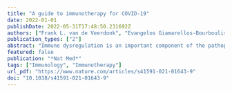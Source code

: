 ```yaml
---
title: "A guide to immunotherapy for COVID-19"
date: 2022-01-01
publishDate: 2022-05-31T17:48:50.231692Z
authors: ["Frank L. van de Veerdonk", "Evangelos Giamarellos-Bourboulis", "Peter Pickkers", "Lennie Derde", "Helen Leavis", "Reinout van Crevel", "Job J. Engel", "W. Joost Wiersinga", "Alexander P. J. Vlaar", "Manu Shankar-Hari", "Tom van der Poll", "Marc Bonten", "Derek C. Angus", "Jos W. M. van der Meer", "Mihai G. Netea"]
publication_types: ["2"]
abstract: "Immune dysregulation is an important component of the pathophysiology of COVID-19. A large body of literature has reported the effect of immune-based therapies in patients with COVID-19, with some remarkable successes such as the use of steroids or anti-cytokine therapies. However, challenges in clinical decision-making arise from the complexity of the disease phenotypes and patient heterogeneity, as well as the variable quality of evidence from immunotherapy studies. This Review aims to support clinical decision-making by providing an overview of the evidence generated by major clinical trials of host-directed therapy. We discuss patient stratification and propose an algorithm to guide the use of immunotherapy strategies in the clinic. This will not only help guide treatment decisions, but may also help to design future trials that investigate immunotherapy in other severe infections."
featured: false
publication: "*Nat Med*"
tags: ["Immunology", "Immunotherapy"]
url_pdf: "https://www.nature.com/articles/s41591-021-01643-9"
doi: "10.1038/s41591-021-01643-9"
---
```



